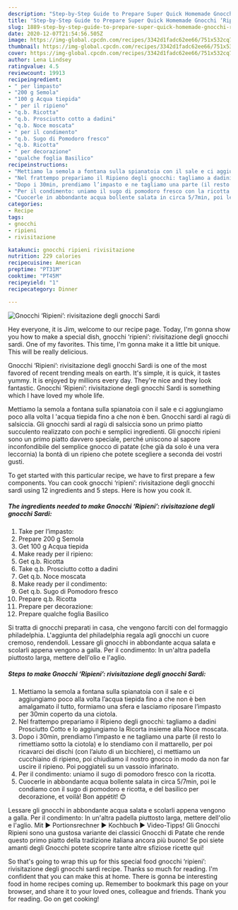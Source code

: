 ```yaml
---
description: "Step-by-Step Guide to Prepare Super Quick Homemade Gnocchi ‘Ripieni’: rivisitazione degli gnocchi Sardi"
title: "Step-by-Step Guide to Prepare Super Quick Homemade Gnocchi ‘Ripieni’: rivisitazione degli gnocchi Sardi"
slug: 1889-step-by-step-guide-to-prepare-super-quick-homemade-gnocchi-ripieni-rivisitazione-degli-gnocchi-sardi
date: 2020-12-07T21:54:56.505Z
image: https://img-global.cpcdn.com/recipes/3342d1fadc62ee66/751x532cq70/gnocchi-ripieni-rivisitazione-degli-gnocchi-sardi-recipe-main-photo.jpg
thumbnail: https://img-global.cpcdn.com/recipes/3342d1fadc62ee66/751x532cq70/gnocchi-ripieni-rivisitazione-degli-gnocchi-sardi-recipe-main-photo.jpg
cover: https://img-global.cpcdn.com/recipes/3342d1fadc62ee66/751x532cq70/gnocchi-ripieni-rivisitazione-degli-gnocchi-sardi-recipe-main-photo.jpg
author: Lena Lindsey
ratingvalue: 4.5
reviewcount: 19913
recipeingredient:
- " per limpasto"
- "200 g Semola"
- "100 g Acqua tiepida"
- " per il ripieno"
- "q.b. Ricotta"
- "q.b. Prosciutto cotto a dadini"
- "q.b. Noce moscata"
- " per il condimento"
- "q.b. Sugo di Pomodoro fresco"
- "q.b. Ricotta"
- " per decorazione"
- "qualche foglia Basilico"
recipeinstructions:
- "Mettiamo la semola a fontana sulla spianatoia con il sale e ci aggiungiamo poco alla volta l’acqua tiepida fino a che non è ben amalgamato il tutto, formiamo una sfera e lasciamo riposare l’impasto per 30min coperto da una ciotola."
- "Nel frattempo prepariamo il Ripieno degli gnocchi: tagliamo a dadini Prosciutto Cotto e lo aggiungiamo la Ricorta insieme alla Noce moscata."
- "Dopo i 30min, prendiamo l’impasto e ne tagliamo una parte (il resto lo rimettiamo sotto la ciotola) e lo stendiamo con il mattarello, per poi ricavarci dei dischi (con l’aiuto di un bicchiere), ci mettiamo un cucchiaino di ripieno, poi chiudiamo il nostro gnocco in modo da non far uscire il ripieno. Poi poggiateli su un vassoio infarinato."
- "Per il condimento: uniamo il sugo di pomodoro fresco con la ricotta."
- "Cuocerle in abbondante acqua bollente salata in circa 5/7min, poi le condiamo con il sugo di pomodoro e ricotta, e del basilico per decorazione, et voilà! Bon appétit! 😊"
categories:
- Recipe
tags:
- gnocchi
- ripieni
- rivisitazione

katakunci: gnocchi ripieni rivisitazione 
nutrition: 229 calories
recipecuisine: American
preptime: "PT31M"
cooktime: "PT45M"
recipeyield: "1"
recipecategory: Dinner

---
```



![Gnocchi ‘Ripieni’: rivisitazione degli gnocchi Sardi](https://img-global.cpcdn.com/recipes/3342d1fadc62ee66/751x532cq70/gnocchi-ripieni-rivisitazione-degli-gnocchi-sardi-recipe-main-photo.jpg)

Hey everyone, it is Jim, welcome to our recipe page. Today, I'm gonna show you how to make a special dish, gnocchi ‘ripieni’: rivisitazione degli gnocchi sardi. One of my favorites. This time, I'm gonna make it a little bit unique. This will be really delicious.

Gnocchi ‘Ripieni’: rivisitazione degli gnocchi Sardi is one of the most favored of recent trending meals on earth. It's simple, it is quick, it tastes yummy. It is enjoyed by millions every day. They're nice and they look fantastic. Gnocchi ‘Ripieni’: rivisitazione degli gnocchi Sardi is something which I have loved my whole life.

Mettiamo la semola a fontana sulla spianatoia con il sale e ci aggiungiamo poco alla volta l &#39;acqua tiepida fino a che non è ben. Gnocchi sardi al ragù di salsiccia. Gli gnocchi sardi al ragù di salsiccia sono un primo piatto succulento realizzato con pochi e semplici ingredienti. Gli gnocchi ripieni sono un primo piatto davvero speciale, perché uniscono al sapore inconfondibile del semplice gnocco di patate (che già da solo è una vera leccornia) la bontà di un ripieno che potete scegliere a seconda dei vostri gusti.


To get started with this particular recipe, we have to first prepare a few components. You can cook gnocchi ‘ripieni’: rivisitazione degli gnocchi sardi using 12 ingredients and 5 steps. Here is how you cook it.

<!--inarticleads1-->

##### The ingredients needed to make Gnocchi ‘Ripieni’: rivisitazione degli gnocchi Sardi:

1. Take  per l’impasto:
1. Prepare 200 g Semola
1. Get 100 g Acqua tiepida
1. Make ready  per il ripieno:
1. Get q.b. Ricotta
1. Take q.b. Prosciutto cotto a dadini
1. Get q.b. Noce moscata
1. Make ready  per il condimento:
1. Get q.b. Sugo di Pomodoro fresco
1. Prepare q.b. Ricotta
1. Prepare  per decorazione:
1. Prepare qualche foglia Basilico


Si tratta di gnocchi preparati in casa, che vengono farciti con del formaggio philadelphia. L&#39;aggiunta del philadelphia regala agli gnocchi un cuore cremoso, rendendoli. Lessare gli gnocchi in abbondante acqua salata e scolarli appena vengono a galla. Per il condimento: In un&#39;altra padella piuttosto larga, mettere dell&#39;olio e l&#39;aglio. 

<!--inarticleads2-->

##### Steps to make Gnocchi ‘Ripieni’: rivisitazione degli gnocchi Sardi:

1. Mettiamo la semola a fontana sulla spianatoia con il sale e ci aggiungiamo poco alla volta l’acqua tiepida fino a che non è ben amalgamato il tutto, formiamo una sfera e lasciamo riposare l’impasto per 30min coperto da una ciotola.
1. Nel frattempo prepariamo il Ripieno degli gnocchi: tagliamo a dadini Prosciutto Cotto e lo aggiungiamo la Ricorta insieme alla Noce moscata.
1. Dopo i 30min, prendiamo l’impasto e ne tagliamo una parte (il resto lo rimettiamo sotto la ciotola) e lo stendiamo con il mattarello, per poi ricavarci dei dischi (con l’aiuto di un bicchiere), ci mettiamo un cucchiaino di ripieno, poi chiudiamo il nostro gnocco in modo da non far uscire il ripieno. Poi poggiateli su un vassoio infarinato.
1. Per il condimento: uniamo il sugo di pomodoro fresco con la ricotta.
1. Cuocerle in abbondante acqua bollente salata in circa 5/7min, poi le condiamo con il sugo di pomodoro e ricotta, e del basilico per decorazione, et voilà! Bon appétit! 😊


Lessare gli gnocchi in abbondante acqua salata e scolarli appena vengono a galla. Per il condimento: In un&#39;altra padella piuttosto larga, mettere dell&#39;olio e l&#39;aglio. Mit ► Portionsrechner ► Kochbuch ► Video-Tipps! Gli Gnocchi Ripieni sono una gustosa variante dei classici Gnocchi di Patate che rende questo primo piatto della tradizione italiana ancora più buono! Se poi siete amanti degli Gnocchi potete scoprire tante altre sfiziose ricette qui! 

So that's going to wrap this up for this special food gnocchi ‘ripieni’: rivisitazione degli gnocchi sardi recipe. Thanks so much for reading. I'm confident that you can make this at home. There is gonna be interesting food in home recipes coming up. Remember to bookmark this page on your browser, and share it to your loved ones, colleague and friends. Thank you for reading. Go on get cooking!
